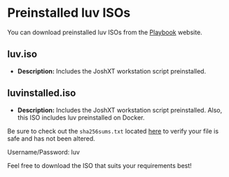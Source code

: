 # Preinstalled luv ISOs

You can download preinstalled luv ISOs from the [Playbook](https://www.playbook.com/s/greengecko/luv-isos) website.

## luv.iso

- **Description:** Includes the JoshXT workstation script preinstalled.

## luvinstalled.iso

- **Description:** Includes the JoshXT workstation script preinstalled. Also, this ISO includes luv preinstalled on Docker.

Be sure to check out the `sha256sums.txt` located [here](https://www.playbook.com/s/greengecko/luv-isos?assetToken=F9FXZkX6N3NqHGMne6m4v2cz) to verify your file is safe and has not been altered.

Username/Password: luv

Feel free to download the ISO that suits your requirements best!
